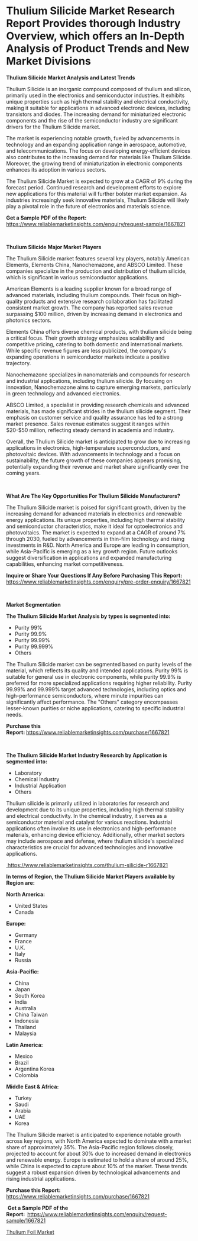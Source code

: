 <p><h1>Thulium Silicide Market Research Report Provides thorough Industry Overview, which offers an In-Depth Analysis of Product Trends and New Market Divisions</h1></p><p><strong>Thulium Silicide Market Analysis and Latest Trends</strong></p>
<p><p>Thulium Silicide is an inorganic compound composed of thulium and silicon, primarily used in the electronics and semiconductor industries. It exhibits unique properties such as high thermal stability and electrical conductivity, making it suitable for applications in advanced electronic devices, including transistors and diodes. The increasing demand for miniaturized electronic components and the rise of the semiconductor industry are significant drivers for the Thulium Silicide market.</p><p>The market is experiencing notable growth, fueled by advancements in technology and an expanding application range in aerospace, automotive, and telecommunications. The focus on developing energy-efficient devices also contributes to the increasing demand for materials like Thulium Silicide. Moreover, the growing trend of miniaturization in electronic components enhances its adoption in various sectors.</p><p>The Thulium Silicide Market is expected to grow at a CAGR of 9% during the forecast period. Continued research and development efforts to explore new applications for this material will further bolster market expansion. As industries increasingly seek innovative materials, Thulium Silicide will likely play a pivotal role in the future of electronics and materials science.</p></p>
<p><strong>Get a Sample PDF of the Report:&nbsp;</strong> <a href="https://www.reliablemarketinsights.com/enquiry/request-sample/1667821?utm_campaign=2441&utm_medium=2&utm_source=Github&utm_content=ia&utm_term=08032025&utm_id=thulium-silicide">https://www.reliablemarketinsights.com/enquiry/request-sample/1667821</a></p>
<p>&nbsp;</p>
<p><strong>Thulium Silicide Major Market Players</strong></p>
<p><p>The Thulium Silicide market features several key players, notably American Elements, Elements China, Nanochemazone, and ABSCO Limited. These companies specialize in the production and distribution of thulium silicide, which is significant in various semiconductor applications.</p><p>American Elements is a leading supplier known for a broad range of advanced materials, including thulium compounds. Their focus on high-quality products and extensive research collaboration has facilitated consistent market growth. The company has reported sales revenue surpassing $100 million, driven by increasing demand in electronics and photonics sectors.</p><p>Elements China offers diverse chemical products, with thulium silicide being a critical focus. Their growth strategy emphasizes scalability and competitive pricing, catering to both domestic and international markets. While specific revenue figures are less publicized, the company's expanding operations in semiconductor markets indicate a positive trajectory.</p><p>Nanochemazone specializes in nanomaterials and compounds for research and industrial applications, including thulium silicide. By focusing on innovation, Nanochemazone aims to capture emerging markets, particularly in green technology and advanced electronics.</p><p>ABSCO Limited, a specialist in providing research chemicals and advanced materials, has made significant strides in the thulium silicide segment. Their emphasis on customer service and quality assurance has led to a strong market presence. Sales revenue estimates suggest it ranges within $20-$50 million, reflecting steady demand in academia and industry.</p><p>Overall, the Thulium Silicide market is anticipated to grow due to increasing applications in electronics, high-temperature superconductors, and photovoltaic devices. With advancements in technology and a focus on sustainability, the future growth of these companies appears promising, potentially expanding their revenue and market share significantly over the coming years.</p></p>
<p>&nbsp;</p>
<p><strong>What Are The Key Opportunities For Thulium Silicide Manufacturers?</strong></p>
<p><p>The Thulium Silicide market is poised for significant growth, driven by the increasing demand for advanced materials in electronics and renewable energy applications. Its unique properties, including high thermal stability and semiconductor characteristics, make it ideal for optoelectronics and photovoltaics. The market is expected to expand at a CAGR of around 7% through 2030, fueled by advancements in thin-film technology and rising investments in R&D. North America and Europe are leading in consumption, while Asia-Pacific is emerging as a key growth region. Future outlooks suggest diversification in applications and expanded manufacturing capabilities, enhancing market competitiveness.</p></p>
<p><strong>Inquire or Share Your Questions If Any Before Purchasing This Report:</strong> <a href="https://www.reliablemarketinsights.com/enquiry/pre-order-enquiry/1667821?utm_campaign=2441&utm_medium=2&utm_source=Github&utm_content=ia&utm_term=08032025&utm_id=thulium-silicide">https://www.reliablemarketinsights.com/enquiry/pre-order-enquiry/1667821</a></p>
<p>&nbsp;</p>
<p><strong>Market Segmentation</strong></p>
<p><strong>The Thulium Silicide Market Analysis by types is segmented into:</strong></p>
<p><ul><li>Purity 99%</li><li>Purity 99.9%</li><li>Purity 99.99%</li><li>Purity 99.999%</li><li>Others</li></ul></p>
<p><p>The Thulium Silicide market can be segmented based on purity levels of the material, which reflects its quality and intended applications. Purity 99% is suitable for general use in electronic components, while purity 99.9% is preferred for more specialized applications requiring higher reliability. Purity 99.99% and 99.999% target advanced technologies, including optics and high-performance semiconductors, where minute impurities can significantly affect performance. The "Others" category encompasses lesser-known purities or niche applications, catering to specific industrial needs.</p></p>
<p><strong>Purchase this Report:&nbsp;</strong><a href="https://www.reliablemarketinsights.com/purchase/1667821?utm_campaign=2441&utm_medium=2&utm_source=Github&utm_content=ia&utm_term=08032025&utm_id=thulium-silicide">https://www.reliablemarketinsights.com/purchase/1667821</a></p>
<p>&nbsp;</p>
<p><strong>The Thulium Silicide Market Industry Research by Application is segmented into:</strong></p>
<p><ul><li>Laboratory</li><li>Chemical Industry</li><li>Industrial Application</li><li>Others</li></ul></p>
<p><p>Thulium silicide is primarily utilized in laboratories for research and development due to its unique properties, including high thermal stability and electrical conductivity. In the chemical industry, it serves as a semiconductor material and catalyst for various reactions. Industrial applications often involve its use in electronics and high-performance materials, enhancing device efficiency. Additionally, other market sectors may include aerospace and defense, where thulium silicide's specialized characteristics are crucial for advanced technologies and innovative applications.</p></p>
<p><a href="https://www.reliablemarketinsights.com/thulium-silicide-r1667821?utm_campaign=2441&utm_medium=2&utm_source=Github&utm_content=ia&utm_term=08032025&utm_id=thulium-silicide">&nbsp;https://www.reliablemarketinsights.com/thulium-silicide-r1667821</a></p>
<p><strong>In terms of Region, the Thulium Silicide Market Players available by Region are:</strong></p>
<p>
    <p> <strong> North America: </strong>
        <ul>
            <li>United States</li>
            <li>Canada</li>
        </ul>
        </p> 
    <p> <strong> Europe: </strong>
        <ul>
            <li>Germany</li>
            <li>France</li>
            <li>U.K.</li>
            <li>Italy</li>
            <li>Russia</li>
        </ul>
        </p> 
    <p> <strong> Asia-Pacific: </strong>
        <ul>
            <li>China</li>
            <li>Japan</li>
            <li>South Korea</li>
            <li>India</li>
            <li>Australia</li>
            <li>China Taiwan</li>
            <li>Indonesia</li>
            <li>Thailand</li>
            <li>Malaysia</li>
        </ul>
        </p> 
    <p> <strong> Latin America: </strong>
        <ul>
            <li>Mexico</li>
            <li>Brazil</li>
            <li>Argentina Korea</li>
            <li>Colombia</li>
        </ul>
        </p> 
    <p> <strong> Middle East & Africa: </strong>
        <ul>
            <li>Turkey</li>
            <li>Saudi</li>
            <li>Arabia</li>
            <li>UAE</li>
            <li>Korea</li>
        </ul>
    </p>
    </p>
<p><p>The Thulium Silicide market is anticipated to experience notable growth across key regions, with North America expected to dominate with a market share of approximately 35%. The Asia-Pacific region follows closely, projected to account for about 30% due to increased demand in electronics and renewable energy. Europe is estimated to hold a share of around 25%, while China is expected to capture about 10% of the market. These trends suggest a robust expansion driven by technological advancements and rising industrial applications.</p></p>
<p><strong>Purchase this Report: </strong><a href="https://www.reliablemarketinsights.com/purchase/1667821?utm_campaign=2441&utm_medium=2&utm_source=Github&utm_content=ia&utm_term=08032025&utm_id=thulium-silicide">https://www.reliablemarketinsights.com/purchase/1667821</a></p>
<p>&nbsp;<strong>Get a Sample PDF of the Report:&nbsp;&nbsp;</strong><a href="https://www.reliablemarketinsights.com/enquiry/request-sample/1667821?utm_campaign=2441&utm_medium=2&utm_source=Github&utm_content=ia&utm_term=08032025&utm_id=thulium-silicide">https://www.reliablemarketinsights.com/enquiry/request-sample/1667821</a></p>
<p><strong></strong></p>
<p><p><a href="https://github.com/gullattedenna/Market-Research-Report-List-1/blob/main/thulium-foil-market.md?utm_campaign=2441&utm_medium=2&utm_source=Github&utm_content=ia&utm_term=08032025&utm_id=thulium-silicide">Thulium Foil Market</a></p></p>
